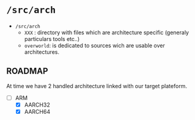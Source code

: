 `/src/arch`
===========

- `/src/arch`
  - `XXX` : directory with files which are architecture specific (generaly particulars tools etc..)
  - `overworld`: is dedicated to sources wich are usable over architectures.

## ROADMAP

At time we have 2 handled architecture linked with our target plateform.

- [ ] ARM
  - [X] AARCH32
  - [X] AARCH64